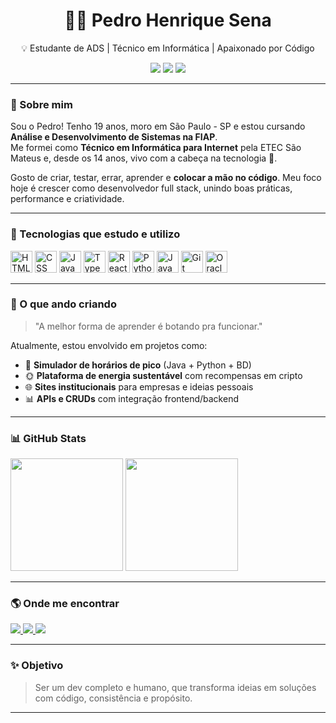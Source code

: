 <h1 align="center">👨‍💻 Pedro Henrique Sena</h1>

<p align="center">💡 Estudante de ADS | Técnico em Informática | Apaixonado por Código</p>

<p align="center">
  <img src="https://img.shields.io/badge/Idade-19%20anos-blue?style=flat-square" />
  <img src="https://img.shields.io/badge/Cidade-São%20Paulo-SP-red?style=flat-square" />
  <img src="https://img.shields.io/badge/Faculdade-FIAP-black?style=flat-square" />
</p>

---

### 👋 Sobre mim

Sou o Pedro! Tenho 19 anos, moro em São Paulo - SP e estou cursando **Análise e Desenvolvimento de Sistemas na FIAP**.  
Me formei como **Técnico em Informática para Internet** pela ETEC São Mateus e, desde os 14 anos, vivo com a cabeça na tecnologia 🚀.

Gosto de criar, testar, errar, aprender e **colocar a mão no código**. Meu foco hoje é crescer como desenvolvedor full stack, unindo boas práticas, performance e criatividade.

---

### 🧰 Tecnologias que estudo e utilizo

<p align="left">
  <img src="https://cdn.jsdelivr.net/gh/devicons/devicon/icons/html5/html5-original.svg" title="HTML5" alt="HTML" width="35" />
  <img src="https://cdn.jsdelivr.net/gh/devicons/devicon/icons/css3/css3-original.svg" title="CSS3" alt="CSS" width="35" />
  <img src="https://cdn.jsdelivr.net/gh/devicons/devicon/icons/javascript/javascript-original.svg" title="JavaScript" alt="JavaScript" width="35" />
  <img src="https://cdn.jsdelivr.net/gh/devicons/devicon/icons/typescript/typescript-original.svg" title="TypeScript" alt="TypeScript" width="35" />
  <img src="https://cdn.jsdelivr.net/gh/devicons/devicon/icons/react/react-original.svg" title="React" alt="React" width="35" />
  <img src="https://cdn.jsdelivr.net/gh/devicons/devicon/icons/python/python-original.svg" title="Python" alt="Python" width="35" />
  <img src="https://cdn.jsdelivr.net/gh/devicons/devicon/icons/java/java-original.svg" title="Java" alt="Java" width="35" />
  <img src="https://cdn.jsdelivr.net/gh/devicons/devicon/icons/git/git-original.svg" title="Git" alt="Git" width="35" />
  <img src="https://cdn.jsdelivr.net/gh/devicons/devicon/icons/oracle/oracle-original.svg" title="Oracle" alt="Oracle DB" width="35" />
</p>

---

### 📌 O que ando criando

> "A melhor forma de aprender é botando pra funcionar."  

Atualmente, estou envolvido em projetos como:

- 🚉 **Simulador de horários de pico** (Java + Python + BD)
- 🌞 **Plataforma de energia sustentável** com recompensas em cripto
- 🌐 **Sites institucionais** para empresas e ideias pessoais
- 📊 **APIs e CRUDs** com integração frontend/backend

---

### 📊 GitHub Stats

<p align="left">
  <img height="180em" src="https://github-readme-stats.vercel.app/api?username=devpedrosena1&show_icons=true&theme=tokyonight&locale=pt-br" />
  <img height="180em" src="https://github-readme-stats.vercel.app/api/top-langs/?username=devpedrosena1&theme=tokyonight&layout=compact" />
</p>

---

### 🌎 Onde me encontrar

<p align="left">
  <a href="https://github.com/devpedrosena1" target="_blank">
    <img src="https://img.shields.io/badge/GitHub-devpedrosena1-000?style=for-the-badge&logo=github" />
  </a>
  <a href="https://www.linkedin.com/in/pedro-henrique-sena-a282b01ab/" target="_blank">
    <img src="https://img.shields.io/badge/LinkedIn-Pedro_H_Sena-0A66C2?style=for-the-badge&logo=linkedin&logoColor=white" />
  </a>
  <a href="https://www.youtube.com/@sena_fxl" target="_blank">
    <img src="https://img.shields.io/badge/Youtube-Sena_FXL-FF0000?style=for-the-badge&logo=youtube&logoColor=white" />
  </a>
</p>

---

### ✨ Objetivo

> Ser um dev completo e humano, que transforma ideias em soluções com código, consistência e propósito.

---

